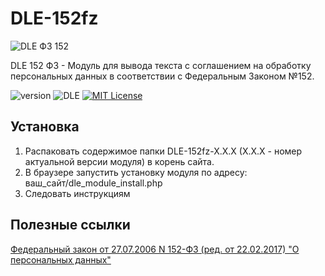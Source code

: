 # DLE-152fz

![DLE ФЗ 152](https://raw.githubusercontent.com/dle-modules/DLE-StarterKit/master/engine/skins/images/ая152.png "DLE ФЗ 152")

DLE 152 ФЗ - Модуль для вывода текста с соглашением на обработку персональных данных в соответствии с Федеральным Законом №152.

![version](https://img.shields.io/badge/version-1.0.0-red.svg?style=flat-square "Version")
![DLE](https://img.shields.io/badge/DLE-11.x-green.svg?style=flat-square "DLE Version")
[![MIT License](https://img.shields.io/badge/license-MIT-blue.svg?style=flat-square)](https://github.com/dle-modules/DLE-152fz/blob/master/LICENSE)

## Установка
1. Распаковать содержимое папки DLE-152fz-X.X.X (X.X.X - номер актуальной версии модуля) в корень сайта.
2. В браузере запустить установку модуля по адресу: ваш_сайт/dle_module_install.php
3. Следовать инструкциям


## Полезные ссылки
[Федеральный закон от 27.07.2006 N 152-ФЗ (ред. от 22.02.2017) "О персональных данных"](http://www.consultant.ru/cons/cgi/online.cgi?req=doc&base=LAW&n=213190&fld=134&dst=100257,0&rnd=0.07695966341986415#0)



